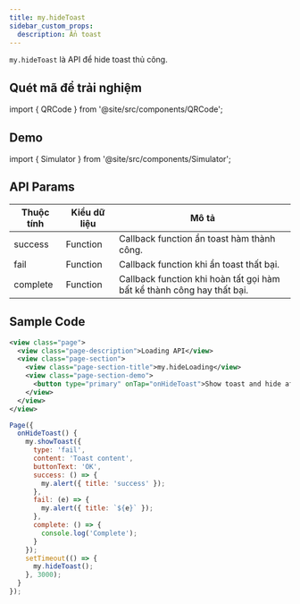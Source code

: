 ```yaml
---
title: my.hideToast
sidebar_custom_props:
  description: Ẩn toast
---
```


`my.hideToast` là API để hide toast thủ công.

## Quét mã để trải nghiệm

import { QRCode } from '@site/src/components/QRCode';

<QRCode page="pages/api/toast/index" />

## Demo

import { Simulator } from '@site/src/components/Simulator';

<Simulator page="pages/api/toast/index" />

## API Params

| Thuộc tính | Kiểu dữ liệu | Mô tả                                                                  |
| ---------- | ------------ | ---------------------------------------------------------------------- |
| success    | Function     | Callback function ẩn toast hàm thành công.                             |
| fail       | Function     | Callback function khi ẩn toast thất bại.                               |
| complete   | Function     | Callback function khi hoàn tất gọi hàm bất kể thành công hay thất bại. |

## Sample Code

```xml title=index.txml
<view class="page">
  <view class="page-description">Loading API</view>
  <view class="page-section">
    <view class="page-section-title">my.hideLoading</view>
    <view class="page-section-demo">
      <button type="primary" onTap="onHideToast">Show toast and hide after 3s</button>
    </view>
  </view>
</view>
```

```js title=index.js
Page({
  onHideToast() {
    my.showToast({
      type: 'fail',
      content: 'Toast content',
      buttonText: 'OK',
      success: () => {
        my.alert({ title: 'success' });
      },
      fail: (e) => {
        my.alert({ title: `${e}` });
      },
      complete: () => {
        console.log('Complete');
      }
    });
    setTimeout(() => {
      my.hideToast();
    }, 3000);
  }
});
```
